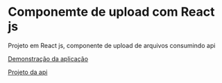 # Componemte de upload com React js

Projeto em React js, componente de upload de arquivos consumindo api

[Demonstração da aplicação](https://uploadfile-react-component.herokuapp.com/upload)

[Projeto da api](https://github.com/oicramkroll/uploadFileAWSExemple)


